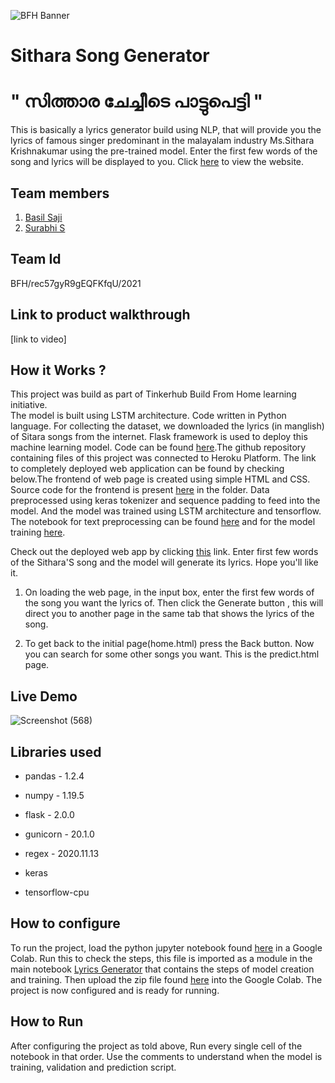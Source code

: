 ![BFH Banner](https://trello-attachments.s3.amazonaws.com/542e9c6316504d5797afbfb9/542e9c6316504d5797afbfc1/39dee8d993841943b5723510ce663233/Frame_19.png)
# Sithara Song Generator
<h1>" സിത്താര ചേച്ചീടെ പാട്ടുപെട്ടി "</h1>
This is basically a lyrics generator build using NLP, that will provide you the lyrics of famous singer predominant in the malayalam industry Ms.Sithara Krishnakumar using the pre-trained model. Enter the first few words of the song and lyrics will be displayed to you. Click <a href="https://sithara-lyrics-generator.herokuapp.com/">here</a> to view the website.

## Team members
1. <a href="https://github.com/basil-b2s">Basil Saji</a>
2. <a href="https://github.com/SurabhiSuresh22">Surabhi S</a>
 
## Team Id
BFH/rec57gyR9gEQFKfqU/2021

## Link to product walkthrough
[link to video]

## How it Works ?
This project was build as part of Tinkerhub Build From Home learning initiative.<br>
The model is built using LSTM architecture. Code written in Python language. For collecting the dataset, we downloaded the lyrics (in manglish) of Sitara songs from the internet. Flask framework is used to deploy this machine learning model. Code can be found <a href="https://github.com/basil-b2s/Sithara-Music-Box/blob/master/app.py">here</a>.The github repository containing files of this project was connected to Heroku Platform. The link to completely deployed web application can be found by checking below.The frontend of web page is created using simple HTML and CSS. Source code for the frontend is present <a href="https://github.com/basil-b2s/Sithara-Music-Box/tree/master/templates">here</a> in the folder. Data preprocessed using keras tokenizer and sequence padding to feed into the model. And the model was trained using LSTM architecture and tensorflow. The notebook for text preprocessing can be found <a href="https://github.com/basil-b2s/Sithara-Music-Box/blob/master/Text%20Preprocessing.ipynb">here</a> and for the model training <a href="https://github.com/basil-b2s/Sithara-Music-Box/blob/master/Lyrics%20Generator.ipynb">here</a>.

Check out the deployed web app by clicking <a href="https://sithara-lyrics-generator.herokuapp.com/">this</a> link. Enter first few words of the Sithara'S song and the model will generate its lyrics. Hope you'll like it.<br>

1. On loading the web page, in the input box, enter the first few words of the song you want the lyrics of. Then click the Generate button , this will direct you to another page in the same tab that shows the lyrics of the song. 

2. To get back to the initial page(home.html) press the Back button. Now you can search for some other songs you want. This is the predict.html page.


## Live Demo
![Screenshot (568)](https://user-images.githubusercontent.com/63139488/119367812-f6cfd580-bccf-11eb-8a5c-639104d15668.png)

## Libraries used
* pandas - 1.2.4

* numpy - 1.19.5

* flask - 2.0.0

* gunicorn - 20.1.0

* regex - 2020.11.13

* keras

* tensorflow-cpu

## How to configure
To run the project, load the python jupyter notebook found <a href="https://github.com/basil-b2s/Sithara-Music-Box/blob/master/Text%20Preprocessing.ipynb">here</a> in a Google Colab. Run this to check the steps, this file is imported as a module in the main notebook <a href="https://github.com/basil-b2s/Sithara-Music-Box/blob/master/Lyrics%20Generator.ipynb">Lyrics Generator</a> that contains the steps of model creation and training. Then upload the zip file found <a href="https://github.com/basil-b2s/Sithara-Music-Box/tree/master/Data">here</a> into the Google Colab. The project is now configured and is ready for running.

## How to Run
After configuring the project as told above, Run every single cell of the notebook in that order. Use the comments to understand when the model is training, validation and prediction script.
